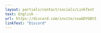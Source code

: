 ```yaml
---
layout: partials/contact/socials/LinkText
text: English -
url: https://discord.com/invite/sswGDYGBt5
linkText: "Discord"
---
```

